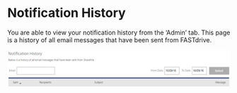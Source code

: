 # Notification History

You are able to view your notification history from the ‘Admin’ tab. This page is a history of all email messages that have been sent from FASTdrive.

![Image41](files/Image41.png)
